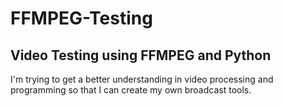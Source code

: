 # FFMPEG-Testing

## Video Testing using FFMPEG and Python

I'm trying to get a better understanding in video processing and programming so that I can create my own broadcast tools.

